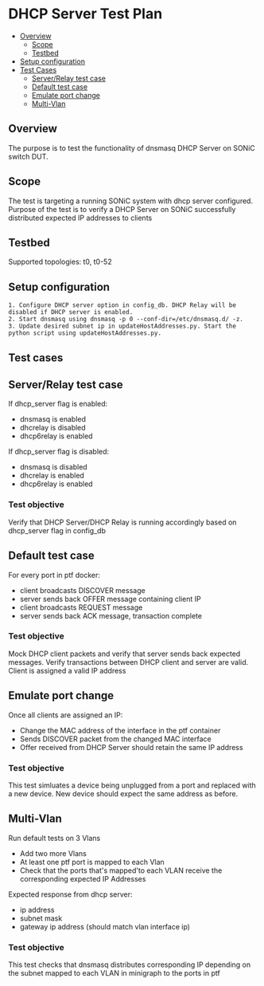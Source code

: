 # DHCP Server Test Plan

- [Overview](#overview)
  - [Scope](#scope)
  - [Testbed](#testbed)
- [Setup configuration](#setup-configuration)
- [Test Cases](#test-cases)
  - [Server/Relay test case](#serverrelay-test-case)
  - [Default test case](#default-test-case)
  - [Emulate port change](#emulate-port-change)
  - [Multi-Vlan](#multi-vlan)

## Overview

The purpose is to test the functionality of dnsmasq DHCP Server on SONiC switch DUT.

## Scope

The test is targeting a running SONiC system with dhcp server configured.
Purpose of the test is to verify a DHCP Server on SONiC successfully distributed expected IP addresses to clients

## Testbed

Supported topologies: t0, t0-52

## Setup configuration

    1. Configure DHCP server option in config_db. DHCP Relay will be disabled if DHCP server is enabled.
	2. Start dnsmasq using dnsmasq -p 0 --conf-dir=/etc/dnsmasq.d/ -z.
	3. Update desired subnet ip in updateHostAddresses.py. Start the python script using updateHostAddresses.py.

## Test cases

## Server/Relay test case

If dhcp_server flag is enabled:
- dnsmasq is enabled
- dhcrelay is disabled
- dhcp6relay is enabled

If dhcp_server flag is disabled:
- dnsmasq is disabled
- dhcrelay is enabled
- dhcp6relay is enabled

### Test objective

Verify that DHCP Server/DHCP Relay is running accordingly based on dhcp_server flag in config_db

## Default test case

For every port in ptf docker:
- client broadcasts DISCOVER message
- server sends back OFFER message containing client IP
- client broadcasts REQUEST message
- server sends back ACK message, transaction complete

### Test objective

Mock DHCP client packets and verify that server sends back expected messages.
Verify transactions between DHCP client and server are valid. Client is assigned a valid IP address

## Emulate port change

Once all clients are assigned an IP:
- Change the MAC address of the interface in the ptf container
- Sends DISCOVER packet from the changed MAC interface
- Offer received from DHCP Server should retain the same IP address

### Test objective

This test simluates a device being unplugged from a port and replaced with a new device. New device should expect the same address as before.

## Multi-Vlan

Run default tests on 3 Vlans
- Add two more Vlans
- At least one ptf port is mapped to each Vlan
- Check that the ports that's mapped'to each VLAN receive the corresponding expected IP Addresses

Expected response from dhcp server:
- ip address
- subnet mask
- gateway ip address (should match vlan interface ip)

### Test objective

This test checks that dnsmasq distributes corresponding IP depending on the subnet mapped to each VLAN in minigraph to the ports in ptf

